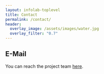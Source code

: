 ```yaml
---
layout: infolab-toplevel
title: Contact
permalink: /contact/
header:
  overlay_image: /assets/images/water.jpg
  overlay_filter: "0.7"
---
```


## E-Mail 

You can reach the project team [here](it-polarvis-info@lists.uu.se).

